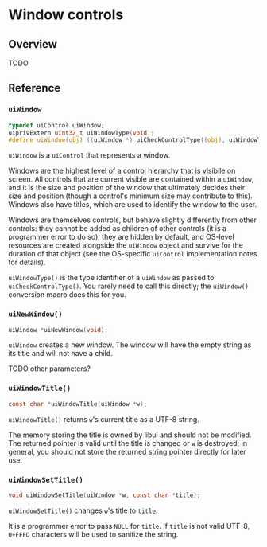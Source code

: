 <!-- 22 may 2020 -->

# Window controls

## Overview

TODO

## Reference

### `uiWindow`

```c
typedef uiControl uiWindow;
uiprivExtern uint32_t uiWindowType(void);
#define uiWindow(obj) ((uiWindow *) uiCheckControlType((obj), uiWindowType()))
```

`uiWindow` is a `uiControl` that represents a window.

Windows are the highest level of a control hierarchy that is visibile on screen. All controls that are current visible are contained within a `uiWindow`, and it is the size and position of the window that ultimately decides their size and position (though a control's minimum size may contribute to this). Windows also have titles, which are used to identify the window to the user.

Windows are themselves controls, but behave slightly differently from other controls: they cannot be added as children of other controls (it is a programmer error to do so), they are hidden by default, and OS-level resources are created alongside the `uiWindow` object and survive for the duration of that object (see the OS-specific `uiControl` implementation notes for details).

`uiWindowType()` is the type identifier of a `uiWindow` as passed to `uiCheckControlType()`. You rarely need to call this directly; the `uiWindow()` conversion macro does this for you.

### `uiNewWindow()`

```c
uiWindow *uiNewWindow(void);
```

`uiWindow` creates a new window. The window will have the empty string as its title and will not have a child.

TODO other parameters?

### `uiWindowTitle()`

```c
const char *uiWindowTitle(uiWindow *w);
```

`uiWindowTitle()` returns `w`'s current title as a UTF-8 string.

The memory storing the title is owned by libui and should not be modified. The returned pointer is valid until the title is changed or `w` is destroyed; in general, you should not store the returned string pointer directly for later use.

### `uiWindowSetTitle()`

```c
void uiWindowSetTitle(uiWindow *w, const char *title);
```

`uiWindowSetTitle()` changes `w`'s title to `title`.

It is a programmer error to pass `NULL` for `title`. If `title` is not valid UTF-8, `U+FFFD` characters will be used to sanitize the string.
